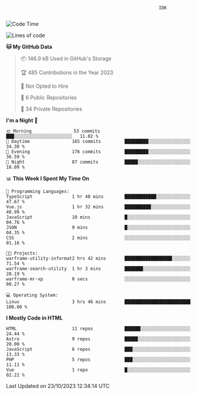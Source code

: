 ```text
                                                          IDK
                                       
```

<!--START_SECTION:waka-->
![Code Time](http://img.shields.io/badge/Code%20Time-80%20hrs%2038%20mins-blue)

![Lines of code](https://img.shields.io/badge/From%20Hello%20World%20I%27ve%20Written-127.3%20thousand%20lines%20of%20code-blue)

**🐱 My GitHub Data** 

> 📦 146.9 kB Used in GitHub's Storage 
 > 
> 🏆 485 Contributions in the Year 2023
 > 
> 🚫 Not Opted to Hire
 > 
> 📜 6 Public Repositories 
 > 
> 🔑 34 Private Repositories 
 > 
**I'm a Night 🦉** 

```text
🌞 Morning                53 commits          ███░░░░░░░░░░░░░░░░░░░░░░   11.02 % 
🌆 Daytime                165 commits         █████████░░░░░░░░░░░░░░░░   34.30 % 
🌃 Evening                176 commits         █████████░░░░░░░░░░░░░░░░   36.59 % 
🌙 Night                  87 commits          █████░░░░░░░░░░░░░░░░░░░░   18.09 % 
```


📊 **This Week I Spent My Time On** 

```text
💬 Programming Languages: 
TypeScript               1 hr 48 mins        ████████████░░░░░░░░░░░░░   47.67 % 
Vue.js                   1 hr 32 mins        ██████████░░░░░░░░░░░░░░░   40.99 % 
JavaScript               10 mins             █░░░░░░░░░░░░░░░░░░░░░░░░   04.76 % 
JSON                     9 mins              █░░░░░░░░░░░░░░░░░░░░░░░░   04.35 % 
CSS                      2 mins              ░░░░░░░░░░░░░░░░░░░░░░░░░   01.16 % 

🐱‍💻 Projects: 
warframe-utility-informat2 hrs 42 mins       ██████████████████░░░░░░░   71.54 % 
warframe-search-utility  1 hr 3 mins         ███████░░░░░░░░░░░░░░░░░░   28.19 % 
warframe-mr-xp           0 secs              ░░░░░░░░░░░░░░░░░░░░░░░░░   00.27 % 

💻 Operating System: 
Linux                    3 hrs 46 mins       █████████████████████████   100.00 % 
```

**I Mostly Code in HTML** 

```text
HTML                     11 repos            ██████░░░░░░░░░░░░░░░░░░░   24.44 % 
Astro                    9 repos             █████░░░░░░░░░░░░░░░░░░░░   20.00 % 
JavaScript               6 repos             ███░░░░░░░░░░░░░░░░░░░░░░   13.33 % 
PHP                      5 repos             ███░░░░░░░░░░░░░░░░░░░░░░   11.11 % 
Vue                      1 repo              █░░░░░░░░░░░░░░░░░░░░░░░░   02.22 % 
```




 Last Updated on 23/10/2023 12:34:14 UTC
<!--END_SECTION:waka-->
